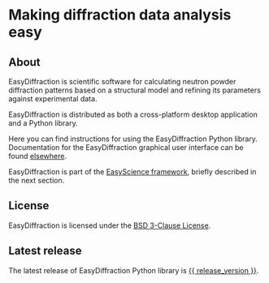 # Making diffraction data analysis easy

## About

EasyDiffraction is scientific software for calculating neutron powder diffraction patterns based on a structural model and refining its parameters against experimental data.

EasyDiffraction is distributed as both a cross-platform desktop application and a Python library.

Here you can find instructions for using the EasyDiffraction Python library. Documentation for the EasyDiffraction graphical user interface can be found [elsewhere](https://docs.easydiffraction.org/app).

EasyDiffraction is part of the [EasyScience framework](https://easyscience.software), briefly described in the next section.

## License

EasyDiffraction is licensed under the [BSD 3-Clause License](https://raw.githubusercontent.com/EasyScience/EasyDiffractionLib/master/LICENSE).

## Latest release

The latest release of EasyDiffraction Python library is [{{ release_version }}](https://github.com/EasyScience/EasyDiffractionLib/releases/latest).
